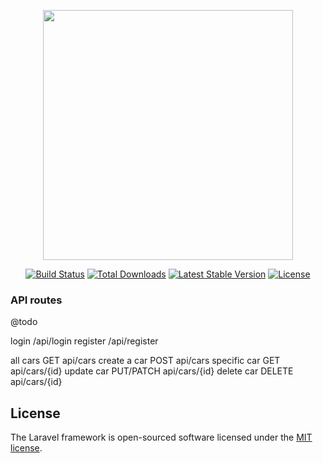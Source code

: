 <p align="center"><img src="https://res.cloudinary.com/dtfbvvkyp/image/upload/v1566331377/laravel-logolockup-cmyk-red.svg" width="400"></p>

<p align="center">
<a href="https://travis-ci.org/laravel/framework"><img src="https://travis-ci.org/laravel/framework.svg" alt="Build Status"></a>
<a href="https://packagist.org/packages/laravel/framework"><img src="https://poser.pugx.org/laravel/framework/d/total.svg" alt="Total Downloads"></a>
<a href="https://packagist.org/packages/laravel/framework"><img src="https://poser.pugx.org/laravel/framework/v/stable.svg" alt="Latest Stable Version"></a>
<a href="https://packagist.org/packages/laravel/framework"><img src="https://poser.pugx.org/laravel/framework/license.svg" alt="License"></a>
</p>

### API routes

@todo

login 		/api/login
register 	/api/register

all cars		GET			api/cars
create a car 	POST		api/cars
specific car 	GET			api/cars/{id}
update car 		PUT/PATCH	api/cars/{id}
delete car 		DELETE		api/cars/{id}

## License

The Laravel framework is open-sourced software licensed under the [MIT license](https://opensource.org/licenses/MIT).
